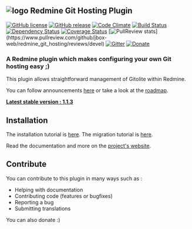 ## ![logo](https://raw.github.com/jbox-web/redmine_git_hosting/gh-pages/images/git_logo.png) Redmine Git Hosting Plugin

[![GitHub license](https://img.shields.io/github/license/jbox-web/redmine_git_hosting.svg)](https://github.com/jbox-web/redmine_git_hosting/blob/devel/LICENSE)
[![GitHub release](https://img.shields.io/github/release/jbox-web/redmine_git_hosting.svg)](https://github.com/jbox-web/redmine_git_hosting/releases/latest)
[![Code Climate](https://codeclimate.com/github/jbox-web/redmine_git_hosting.png)](https://codeclimate.com/github/jbox-web/redmine_git_hosting)
[![Build Status](https://travis-ci.org/jbox-web/redmine_git_hosting.svg?branch=devel)](https://travis-ci.org/jbox-web/redmine_git_hosting)
[![Dependency Status](https://gemnasium.com/jbox-web/redmine_git_hosting.svg)](https://gemnasium.com/jbox-web/redmine_git_hosting)
[![Coverage Status](https://coveralls.io/repos/jbox-web/redmine_git_hosting/badge.png?branch=devel)](https://coveralls.io/r/jbox-web/redmine_git_hosting?branch=devel)
[![PullReview stats](https://www.pullreview.com/github/jbox-web/redmine_git_hosting/badges/devel.svg?)](https://www.pullreview.com/github/jbox-web/redmine_git_hosting/reviews/devel)
[![Gitter](https://badges.gitter.im/Join%20Chat.svg)](https://gitter.im/jbox-web/redmine_git_hosting?utm_source=badge&utm_medium=badge&utm_campaign=pr-badge)
[![Donate](https://www.paypalobjects.com/en_US/i/btn/btn_donate_LG.gif)](https://www.paypal.com/cgi-bin/webscr?cmd=_s-xclick&hosted_button_id=FBT7E7DAVVEEU)

### A Redmine plugin which makes configuring your own Git hosting easy ;)

This plugin allows straightforward management of Gitolite within Redmine.

You can follow announcements [here](http://redmine-git-hosting.io/news/) or take a look at the [roadmap](http://redmine-git-hosting.io/about/roadmap/).

**[Latest stable version : 1.1.3](http://redmine-git-hosting.io/releases-notes/release-1.1.3.html)**

## Installation

The installation tutorial is [here](http://redmine-git-hosting.io/get_started/). The migration tutorial is [here](http://redmine-git-hosting.io/how-to/migrate/).

Read the documentation and more on the [project's website](http://redmine-git-hosting.io/).

## Contribute

You can contribute to this plugin in many ways such as :
* Helping with documentation
* Contributing code (features or bugfixes)
* Reporting a bug
* Submitting translations

You can also donate :)
